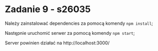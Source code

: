 # Zadanie 9 - s26035

Należy zainstalować dependencies za pomocą komendy `npm install`;

Następnie uruchomić serwer za pomocą komendy `npm start`;

Server powinien działać na http://localhost:3000/
